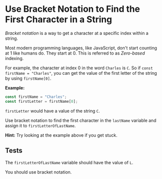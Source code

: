 # Use Bracket Notation to Find the First Character in a String

*Bracket notation* is a way to get a character at a specific index within a string.

Most modern programming languages, like JavaScript, don't start counting at 1 like humans do. They start at 0. This is referred to as *Zero-based* indexing.

For example, the character at index 0 in the word `Charles` is `C`. So if `const firstName = "Charles"`, you can get the value of the first letter of the string by using `firstName[0]`.

**Example:**

```javascript
const firstName = "Charles";
const firstLetter = firstName[0];
```

`firstLetter` would have a value of the string `C`.

Use bracket notation to find the first character in the `lastName` variable and assign it to `firstLetterOfLastName`.

**Hint:** Try looking at the example above if you get stuck.

## Tests

The `firstLetterOfLastName` variable should have the value of `L`.

You should use bracket notation.